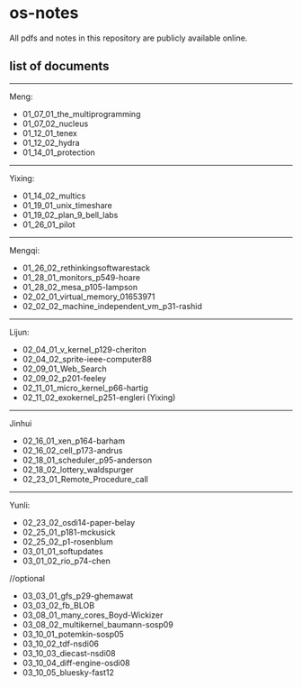# os-notes
All pdfs and notes in this repository are publicly available online.

## list of documents
---
Meng:
* 01_07_01_the_multiprogramming
* 01_07_02_nucleus
* 01_12_01_tenex
* 01_12_02_hydra
* 01_14_01_protection

---
Yixing:
* 01_14_02_multics
* 01_19_01_unix_timeshare
* 01_19_02_plan_9_bell_labs
* 01_26_01_pilot

---
Mengqi:
* 01_26_02_rethinkingsoftwarestack
* 01_28_01_monitors_p549-hoare
* 01_28_02_mesa_p105-lampson
* 02_02_01_virtual_memory_01653971
* 02_02_02_machine_independent_vm_p31-rashid

---
Lijun:
* 02_04_01_v_kernel_p129-cheriton
* 02_04_02_sprite-ieee-computer88
* 02_09_01_Web_Search
* 02_09_02_p201-feeley
* 02_11_01_micro_kernel_p66-hartig
* 02_11_02_exokernel_p251-engleri (Yixing)

---
Jinhui
* 02_16_01_xen_p164-barham
* 02_16_02_cell_p173-andrus
* 02_18_01_scheduler_p95-anderson
* 02_18_02_lottery_waldspurger
* 02_23_01_Remote_Procedure_call

---
Yunli:
* 02_23_02_osdi14-paper-belay
* 02_25_01_p181-mckusick
* 02_25_02_p1-rosenblum
* 03_01_01_softupdates
* 03_01_02_rio_p74-chen

//optional
* 03_03_01_gfs_p29-ghemawat
* 03_03_02_fb_BLOB
* 03_08_01_many_cores_Boyd-Wickizer
* 03_08_02_multikernel_baumann-sosp09
* 03_10_01_potemkin-sosp05
* 03_10_02_tdf-nsdi06
* 03_10_03_diecast-nsdi08
* 03_10_04_diff-engine-osdi08
* 03_10_05_bluesky-fast12
